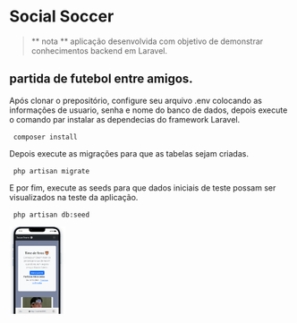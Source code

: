 # Social Soccer 
> ** nota **
aplicação desenvolvida com objetivo de demonstrar conhecimentos backend em Laravel.

## partida de futebol entre amigos.
Após clonar o prepositório, configure seu arquivo .env colocando as informações de usuario, senha e nome do banco de dados, depois execute o comando par instalar as dependecias do framework Laravel.
```shell
 composer install
```
Depois execute as migrações para que as tabelas sejam criadas.
```shell
 php artisan migrate
```
E por fim, execute as seeds para que dados iniciais de teste possam ser visualizados na teste da aplicação.
```shell
 php artisan db:seed
```
<img src="/public/img/responsive.png" width="100px">

